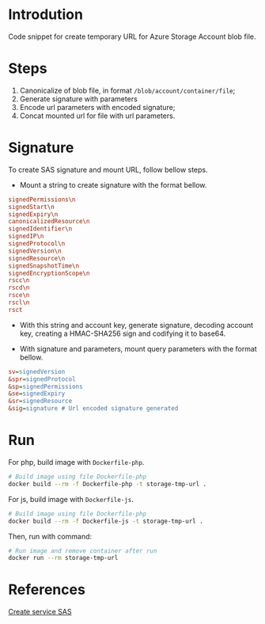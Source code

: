 
# Introdution

Code snippet for create temporary URL for Azure Storage Account blob file.

# Steps

1. Canonicalize of blob file, in format `/blob/account/container/file`;
2. Generate signature with parameters
3. Encode url parameters with encoded signature;
4. Concat mounted url for file with url parameters.

# Signature

To create SAS signature and mount URL, follow bellow steps.

- Mount a string to create signature with the format bellow.

```ini
signedPermissions\n
signedStart\n
signedExpiry\n
canonicalizedResource\n
signedIdentifier\n
signedIP\n
signedProtocol\n
signedVersion\n
signedResource\n
signedSnapshotTime\n
signedEncryptionScope\n
rscc\n
rscd\n
rsce\n
rscl\n
rsct
```

- With this string and account key, generate signature, decoding account key, creating a HMAC-SHA256 sign and codifying it to base64.

- With signature and parameters, mount query parameters with the format bellow.

```ini
sv=signedVersion
&spr=signedProtocol
&sp=signedPermissions
&se=signedExpiry
&sr=signedResource
&sig=signature # Url encoded signature generated
```

# Run

For php, build image with `Dockerfile-php`.

```bash
# Build image using file Dockerfile-php
docker build --rm -f Dockerfile-php -t storage-tmp-url .
```

For js, build image with `Dockerfile-js`.

```bash
# Build image using file Dockerfile-php
docker build --rm -f Dockerfile-js -t storage-tmp-url .
```

Then, run with command:

```bash
# Run image and remove container after run
docker run --rm storage-tmp-url
```

# References

[Create service SAS][create-service-sas]

<!-- References -->

[create-service-sas]: https://learn.microsoft.com/en-us/rest/api/storageservices/create-service-sas
